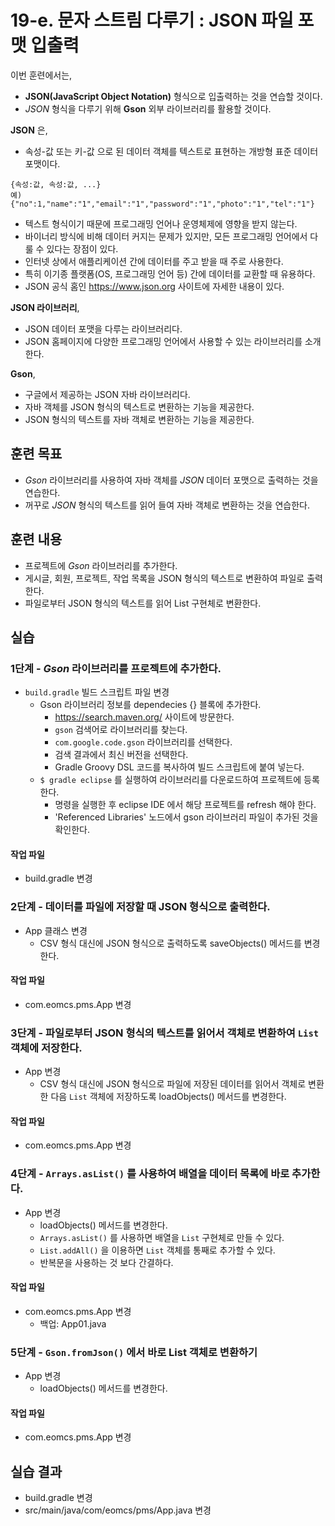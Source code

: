 # 19-e. 문자 스트림 다루기 : JSON 파일 포맷 입출력

이번 훈련에서는,
- **JSON(JavaScript Object Notation)** 형식으로 입출력하는 것을 연습할 것이다.
- *JSON* 형식을 다루기 위해 **Gson** 외부 라이브러리를 활용할 것이다.

**JSON** 은,
- 속성-값 또는 키-값 으로 된 데이터 객체를 텍스트로 표현하는 개방형 표준 데이터 포맷이다.
```
{속성:값, 속성:값, ...}
예) {"no":1,"name":"1","email":"1","password":"1","photo":"1","tel":"1"}
```
- 텍스트 형식이기 때문에 프로그래밍 언어나 운영체제에 영향을 받지 않는다.
- 바이너리 방식에 비해 데이터 커지는 문제가 있지만,
  모든 프로그래밍 언어에서 다룰 수 있다는 장점이 있다.
- 인터넷 상에서 애플리케이션 간에 데이터를 주고 받을 때 주로 사용한다.
- 특히 이기종 플랫폼(OS, 프로그래밍 언어 등) 간에 데이터를 교환할 때 유용하다.
- JSON 공식 홈인 https://www.json.org 사이트에 자세한 내용이 있다.

**JSON 라이브러리**,
- JSON 데이터 포맷을 다루는 라이브러리다.
- JSON 홈페이지에 다양한 프로그래밍 언어에서 사용할 수 있는 라이브러리를 소개한다.

**Gson**,
- 구글에서 제공하는 JSON 자바 라이브러리다.
- 자바 객체를 JSON 형식의 텍스트로 변환하는 기능을 제공한다.
- JSON 형식의 텍스트를 자바 객체로 변환하는 기능을 제공한다.  


## 훈련 목표
- *Gson* 라이브러리를 사용하여 자바 객체를 *JSON* 데이터 포맷으로 출력하는 것을 연습한다.
- 꺼꾸로 *JSON* 형식의 텍스트를 읽어 들여 자바 객체로 변환하는 것을 연습한다.


## 훈련 내용
- 프로젝트에 *Gson* 라이브러리를 추가한다.
- 게시글, 회원, 프로젝트, 작업 목록을 JSON 형식의 텍스트로 변환하여 파일로 출력한다.
- 파일로부터 JSON 형식의 텍스트를 읽어 List 구현체로 변환한다.


## 실습

### 1단계 - *Gson* 라이브러리를 프로젝트에 추가한다.

- `build.gradle` 빌드 스크립트 파일 변경
  - Gson 라이브러리 정보를 dependecies {} 블록에 추가한다.
    - https://search.maven.org/ 사이트에 방문한다.
    - `gson` 검색어로 라이브러리를 찾는다.
    - `com.google.code.gson` 라이브러리를 선택한다.
    - 검색 결과에서 최신 버전을 선택한다.
    - Gradle Groovy DSL 코드를 복사하여 빌드 스크립트에 붙여 넣는다.
  - `$ gradle eclipse` 를 실행하여 라이브러리를 다운로드하여 프로젝트에 등록한다.
    - 명령을 실행한 후 eclipse IDE 에서 해당 프로젝트를 refresh 해야 한다.
    - 'Referenced Libraries' 노드에서 gson 라이브러리 파일이 추가된 것을 확인한다.

#### 작업 파일
- build.gradle 변경


### 2단계 - 데이터를 파일에 저장할 때 JSON 형식으로 출력한다.

- App 클래스 변경
  - CSV 형식 대신에 JSON 형식으로 출력하도록 saveObjects() 메서드를 변경한다.


#### 작업 파일
- com.eomcs.pms.App 변경


### 3단계 - 파일로부터 JSON 형식의 텍스트를 읽어서 객체로 변환하여 `List` 객체에 저장한다.

- App 변경
  - CSV 형식 대신에 JSON 형식으로 파일에 저장된 데이터를 읽어서 객체로 변환한 다음
    `List` 객체에 저장하도록 loadObjects() 메서드를 변경한다.

#### 작업 파일
- com.eomcs.pms.App 변경


### 4단계 - `Arrays.asList()` 를 사용하여 배열을 데이터 목록에 바로 추가한다.

- App 변경
  - loadObjects() 메서드를 변경한다.
  - `Arrays.asList()` 를 사용하면 배열을 `List` 구현체로 만들 수 있다.
  - `List.addAll()` 을 이용하면 `List` 객체를 통째로 추가할 수 있다.
  - 반복문을 사용하는 것 보다 간결하다.

#### 작업 파일
- com.eomcs.pms.App 변경
  - 백업: App01.java

### 5단계 - `Gson.fromJson()` 에서 바로 List 객체로 변환하기

- App 변경
  - loadObjects() 메서드를 변경한다.

#### 작업 파일
- com.eomcs.pms.App 변경


## 실습 결과
- build.gradle 변경
- src/main/java/com/eomcs/pms/App.java 변경
